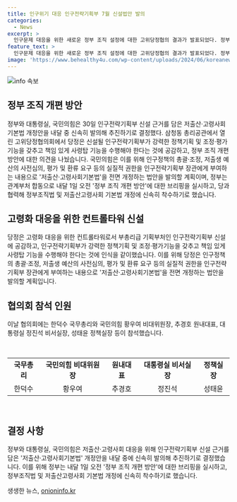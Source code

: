 ```yaml
---
title: 인구위기 대응 인구전략기획부 7월 신설법안 발의
categories:
  - News
excerpt: >
  인구문제 대응을 위한 새로운 정부 조직 설정에 대한 고위당정협의 결과가 발표되었다. 정부와 국민의힘이 신설될 인구전략기획부에 적극 동의하며, 총괄·조정, 예산 심의 및 평가 등의 권한을 부여하는 법안을 내달 중 발의하고 추진할 예정이다. 관련 내용은 내달 1일 브리핑을 통해 공개될 예정이며, 이에 대한 당 정부 협력이 확정되었다.
feature_text: >
  인구문제 대응을 위한 새로운 정부 조직 설정에 대한 고위당정협의 결과가 발표되었다. 정부와 국민의힘이 신설될 인구전략기획부에 적극 동의하며, 총괄·조정, 예산 심의 및 평가 등의 권한을 부여하는 법안을 내달 중 발의하고 추진할 예정이다. 관련 내용은 내달 1일 브리핑을 통해 공개될 예정이며, 이에 대한 당 정부 협력이 확정되었다.
image: 'https://www.behealthy4u.com/wp-content/uploads/2024/06/koreanews.jpg'
---
```


<p><img src="https://www.behealthy4u.com/wp-content/uploads/2024/06/koreanews.jpg" alt="info 속보" /></p>

<h2 data-ke-size="size26">정부 조직 개편 방안</h2>

<p data-ke-size="size16">정부와 대통령실, 국민의힘은 30일 인구전략기획부 신설 근거를 담은 저출산·고령사회기본법 개정안을 내달 중 신속히 발의해 추진하기로 결정했다. 삼청동 총리공관에서 열린 고위당정협의회에서 당정은 신설될 인구전략기획부가 강력한 정책기획 및 조정·평가기능을 갖추고 책임 있게 사령탑 기능을 수행해야 한다는 것에 공감하고, 정부 조직 개편 방안에 대한 의견을 나눴습니다. 국민의힘은 이를 위해 인구정책의 총괄·조정, 저출생 예산의 사전심의, 평가 및 환류 요구 등의 실질적 권한을 인구전략기획부 장관에게 부여하는 내용으로 '저출산·고령사회기본법'을 전면 개정하는 법안을 발의할 계획이며, 정부는 관계부처 합동으로 내달 1일 오전 '정부 조직 개편 방안'에 대한 브리핑을 실시하고, 당과 협력해 정부조직법 및 저출산고령사회 기본법 개정에 신속히 착수하기로 했습니다.</p>

<h2 data-ke-size="size26">고령화 대응을 위한 컨트롤타워 신설</h2>

<p data-ke-size="size16">당정은 고령화 대응을 위한 컨트롤타워로서 부총리급 기획부처인 인구전략기획부 신설에 공감하고, 인구전략기획부가 강력한 정책기획 및 조정·평가기능을 갖추고 책임 있게 사령탑 기능을 수행해야 한다는 것에 인식을 같이했습니다. 이를 위해 당정은 인구정책의 총괄·조정, 저출생 예산의 사전심의, 평가 및 환류 요구 등의 실질적 권한을 인구전략기획부 장관에게 부여하는 내용으로 '저출산·고령사회기본법'을 전면 개정하는 법안을 발의할 계획입니다.</p>

<h2 data-ke-size="size26">협의회 참석 인원</h2>

<p data-ke-size="size16">이날 협의회에는 한덕수 국무총리와 국민의힘 황우여 비대위원장, 추경호 원내대표, 대통령실 정진석 비서실장, 성태윤 정책실장 등이 참석했습니다.</p>

<p data-ke-size="size16">&nbsp;</p>

<table>
  <tbody>
    <tr>
      <td style="text-align: center; height: 17px;"><b>국무총리</b></td>
      <td style="text-align: center; height: 17px;"><b>국민의힘 비대위원장</b></td>
      <td style="text-align: center; height: 17px;"><b>원내대표</b></td>
      <td style="text-align: center; height: 17px;"><b>대통령실 비서실장</b></td>
      <td style="text-align: center; height: 17px;"><b>정책실장</b></td>
    </tr>
    <tr>
      <td style="text-align: center; height: 17px;">한덕수</td>
      <td style="text-align: center; height: 17px;">황우여</td>
      <td style="text-align: center; height: 17px;">추경호</td>
      <td style="text-align: center; height: 17px;">정진석</td>
      <td style="text-align: center; height: 17px;">성태윤</td>
    </tr>
  </tbody>
</table>

<p data-ke-size="size16">&nbsp;</p>

<h2 data-ke-size="size26">결정 사항</h2>

<p data-ke-size="size16">정부와 대통령실, 국민의힘은 저출산·고령사회 대응을 위해 인구전략기획부 신설 근거를 담은 '저출산·고령사회기본법' 개정안을 내달 중에 신속히 발의해 추진하기로 결정했습니다. 이를 위해 정부는 내달 1일 오전 '정부 조직 개편 방안'에 대한 브리핑을 실시하고, 정부조직법 및 저출산고령사회 기본법 개정에 신속히 착수하기로 했습니다.</p>
생생한 뉴스, <a href="https://onioninfo.kr" rel="dofollow">onioninfo.kr</a>


